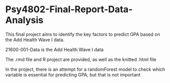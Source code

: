 # Psy4802-Final-Report-Data-Analysis

This final project aims to identify the key factors to predict GPA based on the Add Health Wave I data.

21600-001-Data is the Add Health Wave I data

The .rmd file and R project are provided, as well as the knitted .html file

In the project, there is an attempt for a randomForest model to check which variable is essential for predicting GPA, but that is not important
